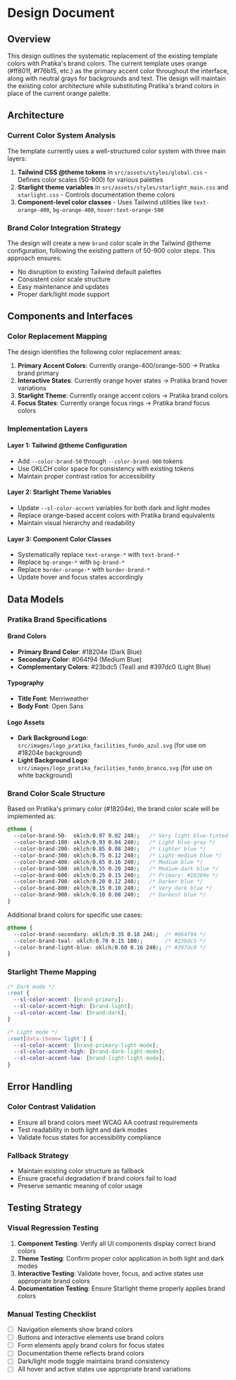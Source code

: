 # Design Document

## Overview

This design outlines the systematic replacement of the existing template colors with Pratika's brand colors. The current template uses orange (#ff801f, #f76b15, etc.) as the primary accent color throughout the interface, along with neutral grays for backgrounds and text. The design will maintain the existing color architecture while substituting Pratika's brand colors in place of the current orange palette.

## Architecture

### Current Color System Analysis

The template currently uses a well-structured color system with three main layers:

1. **Tailwind CSS @theme tokens** in `src/assets/styles/global.css` - Defines color scales (50-900) for various palettes
2. **Starlight theme variables** in `src/assets/styles/starlight_main.css` and `starlight.css` - Controls documentation theme colors
3. **Component-level color classes** - Uses Tailwind utilities like `text-orange-400`, `bg-orange-400`, `hover:text-orange-500`

### Brand Color Integration Strategy

The design will create a new `brand` color scale in the Tailwind @theme configuration, following the existing pattern of 50-900 color steps. This approach ensures:

- No disruption to existing Tailwind default palettes
- Consistent color scale structure
- Easy maintenance and updates
- Proper dark/light mode support

## Components and Interfaces

### Color Replacement Mapping

The design identifies the following color replacement areas:

1. **Primary Accent Colors**: Currently orange-400/orange-500 → Pratika brand primary
2. **Interactive States**: Currently orange hover states → Pratika brand hover variations  
3. **Starlight Theme**: Currently orange accent colors → Pratika brand colors
4. **Focus States**: Currently orange focus rings → Pratika brand focus colors

### Implementation Layers

#### Layer 1: Tailwind @theme Configuration
- Add `--color-brand-50` through `--color-brand-900` tokens
- Use OKLCH color space for consistency with existing tokens
- Maintain proper contrast ratios for accessibility

#### Layer 2: Starlight Theme Variables
- Update `--sl-color-accent` variables for both dark and light modes
- Replace orange-based accent colors with Pratika brand equivalents
- Maintain visual hierarchy and readability

#### Layer 3: Component Color Classes
- Systematically replace `text-orange-*` with `text-brand-*`
- Replace `bg-orange-*` with `bg-brand-*`
- Replace `border-orange-*` with `border-brand-*`
- Update hover and focus states accordingly

## Data Models

### Pratika Brand Specifications

#### Brand Colors
- **Primary Brand Color**: #18204e (Dark Blue)
- **Secondary Color**: #064f94 (Medium Blue)
- **Complementary Colors**: #23bdc5 (Teal) and #397dc0 (Light Blue)

#### Typography
- **Title Font**: Merriweather
- **Body Font**: Open Sans

#### Logo Assets
- **Dark Background Logo**: `src/images/logo_pratika_facilities_fundo_azul.svg` (for use on #18204e background)
- **Light Background Logo**: `src/images/logo_pratika_facilities_fundo_branco.svg` (for use on white background)

### Brand Color Scale Structure

Based on Pratika's primary color (#18204e), the brand color scale will be implemented as:

```css
@theme {
  --color-brand-50:  oklch(0.97 0.02 240);   /* Very light blue-tinted white */
  --color-brand-100: oklch(0.93 0.04 240);   /* Light blue-gray */
  --color-brand-200: oklch(0.85 0.08 240);   /* Lighter blue */
  --color-brand-300: oklch(0.75 0.12 240);   /* Light-medium blue */
  --color-brand-400: oklch(0.65 0.16 240);   /* Medium blue */
  --color-brand-500: oklch(0.55 0.20 240);   /* Medium-dark blue */
  --color-brand-600: oklch(0.25 0.15 240);   /* Primary: #18204e */
  --color-brand-700: oklch(0.20 0.12 240);   /* Darker blue */
  --color-brand-800: oklch(0.15 0.10 240);   /* Very dark blue */
  --color-brand-900: oklch(0.10 0.08 240);   /* Darkest blue */
}
```

Additional brand colors for specific use cases:
```css
@theme {
  --color-brand-secondary: oklch(0.35 0.18 240);  /* #064f94 */
  --color-brand-teal: oklch(0.70 0.15 180);       /* #23bdc5 */
  --color-brand-light-blue: oklch(0.60 0.16 240); /* #397dc0 */
}
```

### Starlight Theme Mapping

```css
/* Dark mode */
:root {
  --sl-color-accent: [brand-primary];
  --sl-color-accent-high: [brand-light];
  --sl-color-accent-low: [brand-dark];
}

/* Light mode */
:root[data-theme='light'] {
  --sl-color-accent: [brand-primary-light-mode];
  --sl-color-accent-high: [brand-dark-light-mode];
  --sl-color-accent-low: [brand-light-light-mode];
}
```

## Error Handling

### Color Contrast Validation
- Ensure all brand colors meet WCAG AA contrast requirements
- Test readability in both light and dark modes
- Validate focus states for accessibility compliance

### Fallback Strategy
- Maintain existing color structure as fallback
- Ensure graceful degradation if brand colors fail to load
- Preserve semantic meaning of color usage

## Testing Strategy

### Visual Regression Testing
1. **Component Testing**: Verify all UI components display correct brand colors
2. **Theme Testing**: Confirm proper color application in both light and dark modes
3. **Interactive Testing**: Validate hover, focus, and active states use appropriate brand colors
4. **Documentation Testing**: Ensure Starlight theme properly applies brand colors

### Manual Testing Checklist
- [ ] Navigation elements show brand colors
- [ ] Buttons and interactive elements use brand colors
- [ ] Form elements apply brand colors for focus states
- [ ] Documentation theme reflects brand colors
- [ ] Dark/light mode toggle maintains brand consistency
- [ ] All hover and active states use appropriate brand variations